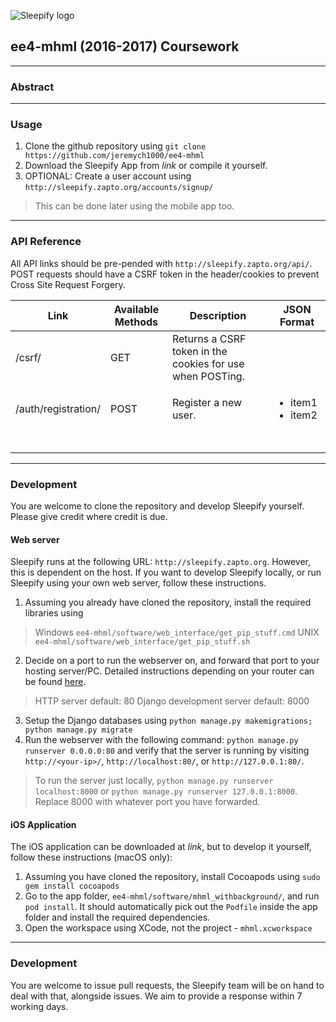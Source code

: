 ![Sleepify logo](http://mufff.in/i/logo2.png)
## ee4-mhml (2016-2017) Coursework
---
### Abstract

---
### Usage
1. Clone the github repository using `git clone https://github.com/jeremych1000/ee4-mhml`
2. Download the Sleepify App from _link_ or compile it yourself.
3. OPTIONAL: Create a user account using `http://sleepify.zapto.org/accounts/signup/`
> This can be done later using the mobile app too.
---

### API Reference
All API links should be pre-pended with `http://sleepify.zapto.org/api/`. POST requests should have a CSRF token in the header/cookies to prevent Cross Site Request Forgery.

| Link | Available Methods | Description| JSON Format |
| --- | --- | --- | --- |
| /csrf/  | GET | Returns a CSRF token in the cookies for use when POSTing.
|  /auth/registration/ | POST  |  Register a new user. | <ul><li>item1</li><li>item2</li></ul> |
|   |   |   |
|   |   |   |
|   |   |   |
|   |   |   |
|   |   |   |

---
### Development
You are welcome to clone the repository and develop Sleepify yourself. Please give credit where credit is due.
#### Web server
Sleepify runs at the following URL: `http://sleepify.zapto.org`. However, this is dependent on the host. If you want to develop Sleepify locally, or run Sleepify using your own web server, follow these instructions.
1. Assuming you already have cloned the repository, install the required libraries using 
> Windows `ee4-mhml/software/web_interface/get_pip_stuff.cmd`
> UNIX `ee4-mhml/software/web_interface/get_pip_stuff.sh`
2. Decide on a port to run the webserver on, and forward that port to your hosting server/PC. Detailed instructions depending on your router can be found [here](https://portforward.com/router.htm).
> HTTP server default: 80
> Django development server default: 8000
3. Setup the Django databases using `python manage.py makemigrations; python manage.py migrate`
4. Run the webserver with the following command: `python manage.py runserver 0.0.0.0:80` and verify that the server is running by visiting `http://<your-ip>/`, `http://localhost:80/`, or `http://127.0.0.1:80/`.
> To run the server just locally, `python manage.py runserver localhost:8000` or `python manage.py runserver 127.0.0.1:8000`.
> Replace 8000 with whatever port you have forwarded.
#### iOS Application
The iOS application can be downloaded at _link_, but to develop it yourself, follow these instructions (macOS only):
1. Assuming you have cloned the repository, install Cocoapods using `sudo gem install cocoapods`
2. Go to the app folder, `ee4-mhml/software/mhml_withbackground/`, and run `pod install`. It should automatically pick out the `Podfile` inside the app folder and install the required dependencies.
3. Open the workspace using XCode, not the project - `mhml.xcworkspace`
---
### Development
You are welcome to issue pull requests, the Sleepify team will be on hand to deal with that, alongside issues. We aim to provide a response within 7 working days.
